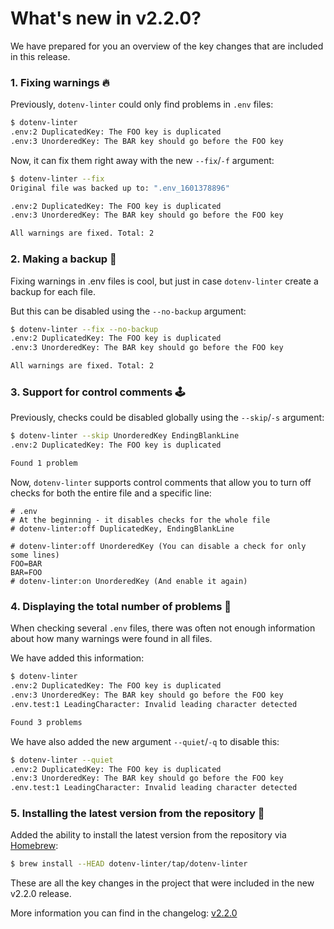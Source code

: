 # What's new in v2.2.0?

We have prepared for you an overview of the key changes that are included in this release.

### 1. Fixing warnings 🔥 

Previously, `dotenv-linter` could only find problems in `.env` files:

```bash
$ dotenv-linter
.env:2 DuplicatedKey: The FOO key is duplicated
.env:3 UnorderedKey: The BAR key should go before the FOO key
```

Now, it can fix them right away with the new `--fix`/`-f` argument:

```bash
$ dotenv-linter --fix
Original file was backed up to: ".env_1601378896"

.env:2 DuplicatedKey: The FOO key is duplicated
.env:3 UnorderedKey: The BAR key should go before the FOO key

All warnings are fixed. Total: 2
```

### 2. Making a backup 💪 

Fixing warnings in .env files is cool, but just in case `dotenv-linter` create a backup for each file.

But this can be disabled using the `--no-backup` argument:

```bash
$ dotenv-linter --fix --no-backup
.env:2 DuplicatedKey: The FOO key is duplicated
.env:3 UnorderedKey: The BAR key should go before the FOO key

All warnings are fixed. Total: 2
```

### 3. Support for control comments 🕹

Previously, checks could be disabled globally using the `--skip`/`-s` argument:

```bash
$ dotenv-linter --skip UnorderedKey EndingBlankLine
.env:2 DuplicatedKey: The FOO key is duplicated

Found 1 problem
```

Now, `dotenv-linter` supports control comments that allow you to turn off checks for both the entire file and a specific line:

```env
# .env
# At the beginning - it disables checks for the whole file
# dotenv-linter:off DuplicatedKey, EndingBlankLine

# dotenv-linter:off UnorderedKey (You can disable a check for only some lines)
FOO=BAR
BAR=FOO
# dotenv-linter:on UnorderedKey (And enable it again)
```

### 4. Displaying the total number of problems 👀

When checking several `.env` files, there was often not enough information about how many warnings were found in all files.

We have added this information:

```bash
$ dotenv-linter
.env:2 DuplicatedKey: The FOO key is duplicated
.env:3 UnorderedKey: The BAR key should go before the FOO key
.env.test:1 LeadingCharacter: Invalid leading character detected

Found 3 problems
```
 
We have also added the new argument `--quiet`/`-q` to disable this:

```bash
$ dotenv-linter --quiet
.env:2 DuplicatedKey: The FOO key is duplicated
.env:3 UnorderedKey: The BAR key should go before the FOO key
.env.test:1 LeadingCharacter: Invalid leading character detected
```

### 5. Installing the latest version from the repository 🍺

Added the ability to install the latest version from the repository via [Homebrew](https://brew.sh):

```bash
$ brew install --HEAD dotenv-linter/tap/dotenv-linter
```

These are all the key changes in the project that were included in the new v2.2.0 release.

More information you can find in the changelog: [v2.2.0](https://github.com/dotenv-linter/dotenv-linter/releases/tag/v2.2.0)  

